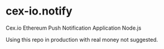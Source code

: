 # cex-io.notify
Cex.io Ethereum Push Notification Application Node.js

Using this repo in production with real money not suggested.